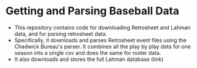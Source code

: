 # Getting and Parsing Baseball Data 
- This repository contains code for downloading Retrosheet and Lahman data, and for parsing retrosheet data.
- Specifically, it downloads and parses Retrosheet event files using the Chadwick Bureau's parser. It combines all the play by play data for one season into a single csv and does the same for roster data.
- It also downloads and stores the full Lahman database (link)
